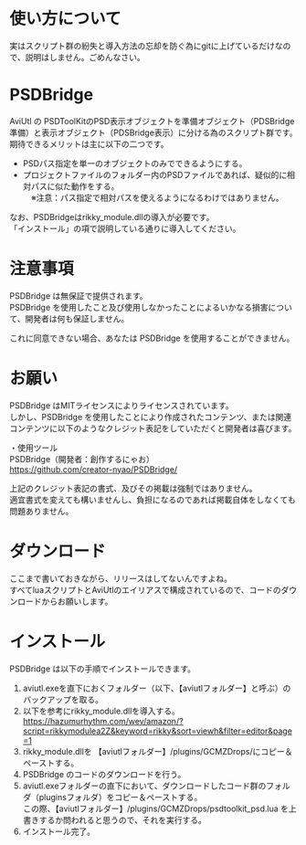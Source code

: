 # 使い方について
実はスクリプト群の紛失と導入方法の忘却を防ぐ為にgitに上げているだけなので、説明はしません。ごめんなさい。

# PSDBridge
AviUtl の PSDToolKitのPSD表示オブジェクトを準備オブジェクト（PDSBridge準備）と表示オブジェクト（PDSBridge表示）に分ける為のスクリプト群です。  
期待できるメリットは主に以下の二つです。

* PSDパス指定を単一のオブジェクトのみでできるようにする。  
* プロジェクトファイルのフォルダー内のPSDファイルであれば、疑似的に相対パスに似た動作をする。  
　※注意：パス指定で相対パスを使えるようになるわけではありません。
 
 なお、PSDBridgeはrikky_module.dllの導入が必要です。  
 「インストール」の項で説明している通りに導入してください。

# 注意事項
PSDBridge は無保証で提供されます。  
PSDBridge を使用したこと及び使用しなかったことによるいかなる損害について、開発者は何も保証しません。

これに同意できない場合、あなたは PSDBridge を使用することができません。

# お願い
PSDBridge はMITライセンスによりライセンスされています。  
しかし、PSDBridge を使用したことにより作成されたコンテンツ、または関連コンテンツに以下のようなクレジット表記をしていただくと開発者は喜びます。

・使用ツール  
PSDBridge（開発者：創作するにゃお）  
https://github.com/creator-nyao/PSDBridge/

上記のクレジット表記の書式、及びその掲載は強制ではありません。  
適宜書式を変えても構いませんし、負担になるのであれば掲載自体をしなくても問題ありません。

# ダウンロード
ここまで書いておきながら、リリースはしてないんですよね。  
すべてluaスクリプトとAviUtlのエイリアスで構成されているので、コードのダウンロードからお願いします。

# インストール
PSDBridge は以下の手順でインストールできます。

1. aviutl.exeを直下におくフォルダー（以下、【aviutlフォルダー】と呼ぶ）のバックアップを取る。  
2. 以下を参考にrikky_module.dllを導入する。  
https://hazumurhythm.com/wev/amazon/?script=rikkymodulea2Z&keyword=rikky&sort=viewh&filter=editor&page=1  
3. rikky_module.dllを 【aviutlフォルダー】/plugins/GCMZDrops/にコピー＆ペーストする。  
4. PSDBridge のコードのダウンロードを行う。  
5. aviutl.exeフォルダーの直下において、ダウンロードしたコード群のフォルダ（pluginsフォルダ）をコピー＆ペーストする。  
この際、【aviutlフォルダー】/plugins/GCMZDrops/psdtoolkit_psd.lua を上書きするか問われると思うので、それを実行する。  
6. インストール完了。


